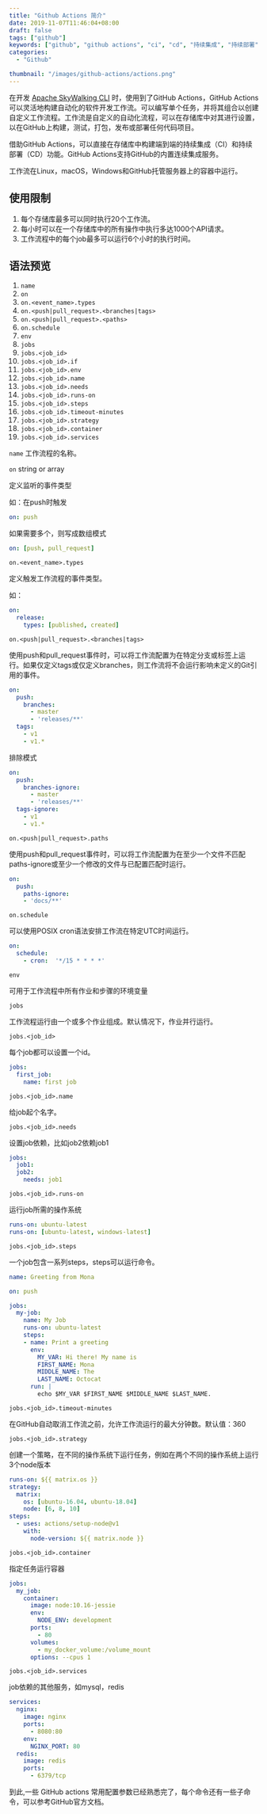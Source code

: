 ```yaml
---
title: "Github Actions 简介"
date: 2019-11-07T11:46:04+08:00
draft: false
tags: ["github"] 
keywords: ["github", "github actions", "ci", "cd", "持续集成", "持续部署"]
categories:
  - "Github"

thumbnail: "/images/github-actions/actions.png"
---
```


在开发 [Apache SkyWalking CLI](https://github.com/apache/skywalking-cli) 时，使用到了GitHub Actions，GitHub Actions可以灵活地构建自动化的软件开发工作流。可以编写单个任务，并将其组合以创建自定义工作流程。工作流是自定义的自动化流程，可以在存储库中对其进行设置，以在GitHub上构建，测试，打包，发布或部署任何代码项目。

借助GitHub Actions，可以直接在存储库中构建端到端的持续集成（CI）和持续部署（CD）功能。GitHub Actions支持GitHub的内置连续集成服务。

工作流在Linux，macOS，Windows和GitHub托管服务器上的容器中运行。

## 使用限制
1. 每个存储库最多可以同时执行20个工作流。
1. 每小时可以在一个存储库中的所有操作中执行多达1000个API请求。
1. 工作流程中的每个job最多可以运行6个小时的执行时间。

## 语法预览
1. `name`
1. `on`
1. `on.<event_name>.types`
1. `on.<push|pull_request>.<branches|tags>`
1. `on.<push|pull_request>.<paths>`
1. `on.schedule`
1. `env`
1. `jobs`
1. `jobs.<job_id>`
1. `jobs.<job_id>.if`
1. `jobs.<job_id>.env`
1. `jobs.<job_id>.name`
1. `jobs.<job_id>.needs`
1. `jobs.<job_id>.runs-on`
1. `jobs.<job_id>.steps`
1. `jobs.<job_id>.timeout-minutes`
1. `jobs.<job_id>.strategy`
1. `jobs.<job_id>.container`
1. `jobs.<job_id>.services`

`name`
工作流程的名称。

`on` string or array

定义监听的事件类型

如：在push时触发
```yml
on: push
```
如果需要多个，则写成数组模式
```yml
on: [push, pull_request]
```

`on.<event_name>.types`

定义触发工作流程的事件类型。

如：
```yml
on:
  release:
    types: [published, created]
```

`on.<push|pull_request>.<branches|tags>`

使用push和pull_request事件时，可以将工作流配置为在特定分支或标签上运行。如果仅定义tags或仅定义branches，则工作流将不会运行影响未定义的Git引用的事件。

```yml
on:
  push:
    branches:
      - master
      - 'releases/**'
  tags:
    - v1
    - v1.*
```
排除模式
```yml
on:
  push:
    branches-ignore:
      - master
      - 'releases/**'
  tags-ignore:
    - v1
    - v1.*
```

`on.<push|pull_request>.paths`

使用push和pull_request事件时，可以将工作流配置为在至少一个文件不匹配paths-ignore或至少一个修改的文件与已配置匹配时运行。
```yml
on:
  push:
    paths-ignore:
    - 'docs/**'
```

`on.schedule`

可以使用POSIX cron语法安排工作流在特定UTC时间运行。

```yml
on:
  schedule:
    - cron:  '*/15 * * * *'
```

`env`

可用于工作流程中所有作业和步骤的环境变量

`jobs`

工作流程运行由一个或多个作业组成。默认情况下，作业并行运行。


`jobs.<job_id>`

每个job都可以设置一个id。

```yml
jobs:
  first_job:
    name: first job
```

`jobs.<job_id>.name`

给job起个名字。

`jobs.<job_id>.needs`

设置job依赖，比如job2依赖job1

```yml
jobs:
  job1:
  job2:
    needs: job1
```

`jobs.<job_id>.runs-on`

运行job所需的操作系统

```yml
runs-on: ubuntu-latest
runs-on: [ubuntu-latest, windows-latest]
```

`jobs.<job_id>.steps`

一个job包含一系列steps，steps可以运行命令。

```yml
name: Greeting from Mona

on: push

jobs:
  my-job:
    name: My Job
    runs-on: ubuntu-latest
    steps:
    - name: Print a greeting
      env:
        MY_VAR: Hi there! My name is
        FIRST_NAME: Mona
        MIDDLE_NAME: The
        LAST_NAME: Octocat
      run: |
        echo $MY_VAR $FIRST_NAME $MIDDLE_NAME $LAST_NAME.
```

`jobs.<job_id>.timeout-minutes`

在GitHub自动取消工作流之前，允许工作流运行的最大分钟数。默认值：360

`jobs.<job_id>.strategy`

创建一个策略，在不同的操作系统下运行任务，例如在两个不同的操作系统上运行3个node版本

```yml
runs-on: ${{ matrix.os }}
strategy:
  matrix:
    os: [ubuntu-16.04, ubuntu-18.04]
    node: [6, 8, 10]
steps:
  - uses: actions/setup-node@v1
    with:
      node-version: ${{ matrix.node }}
```

`jobs.<job_id>.container`

指定任务运行容器

```yml
jobs:
  my_job:
    container:
      image: node:10.16-jessie
      env:
        NODE_ENV: development
      ports:
        - 80
      volumes:
        - my_docker_volume:/volume_mount
      options: --cpus 1
```

`jobs.<job_id>.services`

job依赖的其他服务，如mysql，redis

```yml
services:
  nginx:
    image: nginx
    ports:
      - 8080:80
    env:
      NGINX_PORT: 80
  redis:
    image: redis
    ports:
      - 6379/tcp
```

到此,一些 GitHub actions 常用配置参数已经熟悉完了，每个命令还有一些子命令，可以参考GitHub官方文档。
